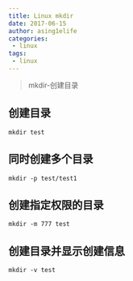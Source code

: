 ```yaml
---
title: Linux mkdir
date: 2017-06-15
author: asing1elife
categories:
 - linux
tags:
 - linux
---
```

> mkdir-创建目录  

## 创建目录
```shell
mkdir test
```

## 同时创建多个目录
```shell
mkdir -p test/test1
```

## 创建指定权限的目录
```shell
mkdir -m 777 test
```

## 创建目录并显示创建信息
```shell
mkdir -v test
```